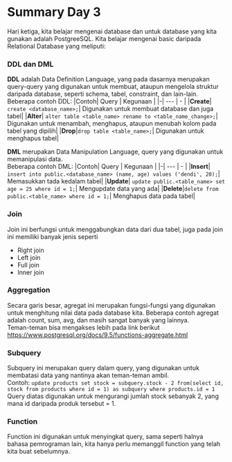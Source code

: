 # Summary Day 3

Hari ketiga, kita belajar mengenai database dan untuk database yang kita gunakan adalah PostgreeSQL. Kita belajar mengenai basic daripada Relational Database yang meliputi:

### **DDL dan DML**

**DDL** adalah Data Definition Language, yang pada dasarnya merupakan query-query yang digunakan untuk membuat, ataupun mengelola struktur daripada database, seperti schema, tabel, constraint, dan lain-lain.\
Beberapa contoh DDL:
|Contoh| Query | Kegunaan |
|-| --- | - |
|**Create**| `create <database_name>;`| Digunakan untuk membuat database dan juga tabel|
|**Alter**| `alter table <table_name> rename to <table_name_change>;`| Digunakan untuk menambah, menghapus, ataupun menubah kolom pada tabel yang dipilih|
|**Drop**|`drop table <table_name>;`| Digunakan untuk menghapus tabel|

**DML** merupakan Data Manipulation Language, query yang digunakan untuk memanipulasi data.\
Beberapa contoh DML:
|Contoh| Query | Kegunaan |
|-| --- | - |
|**Insert**| `insert into public.<database_name> (name, age) values ('dendi', 20);`| Memasukkan tada kedalam tabel|
|**Update**| `update public.<table_name> set age = 25 where id = 1;`| Mengupdate data yang ada|
|**Delete**|`delete from public.<table_name> where id = 1;`| Menghapus data pada tabel|

### **Join**

Join ini berfungsi untuk menggabungkan data dari dua tabel, juga pada join ini memiliki banyak jenis seperti

- Right join
- Left join
- Full join
- Inner join

### **Aggregation**

Secara garis besar, agregat ini merupakan fungsi-fungsi yang digunakan untuk menghitung nilai data pada database kita. Beberapa contoh agregat adalah count, sum, avg, dan masih sangat banyak yang lainnya.\
Teman-teman bisa mengakses lebih pada link berikut https://www.postgresql.org/docs/9.5/functions-aggregate.html

### **Subquery**

Subquery ini merupakan query dalam query, yang digunakan untuk membatasi data yang nantinya akan teman-teman ambil.\
Contoh: `update products set stock = subquery.stock - 2 from(select id, stock from products where id = 1) as subquery where products.id = 1`\
Query diatas digunakan untuk mengurangi jumlah stock sebanyak 2, yang mana id daripada produk tersebut = 1.

### **Function**

Function ini digunakan untuk menyingkat query, sama seperti halnya bahasa pemrograman lain, kita hanya perlu memanggil function yang telah kita buat sebelumnya.
